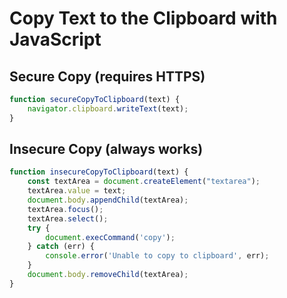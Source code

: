 # Copy Text to the Clipboard with JavaScript

## Secure Copy (requires HTTPS)

```js
function secureCopyToClipboard(text) {
    navigator.clipboard.writeText(text);
}
```

## Insecure Copy (always works)
```js
function insecureCopyToClipboard(text) {
    const textArea = document.createElement("textarea");
    textArea.value = text;
    document.body.appendChild(textArea);
    textArea.focus();
    textArea.select();
    try {
        document.execCommand('copy');
    } catch (err) {
        console.error('Unable to copy to clipboard', err);
    }
    document.body.removeChild(textArea);
}
```

